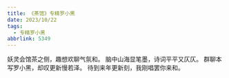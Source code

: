 ```yaml
---
title: 《茶馆》专精罗小黑
date: 2023/10/22
tags:
  - 专精罗小黑
abbrlink: 5349
---
```

妖灵会馆茶之侧，趣想欢聊气氛和。
脑中山海显笔墨，诗词平平又仄仄。
群聊本写罗小黑，却叹更新慢若泽。
待到来年更新刻，我刚唱罢你来和。
